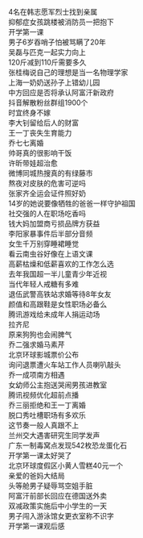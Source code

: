 4名在韩志愿军烈士找到亲属  
抑郁症女孩跳楼被消防员一把抱下  
开学第一课  
男子6岁吞哨子怕被骂瞒了20年  
吴磊与匹克一起实力向上  
120斤减到110斤需要多久  
张桂梅说自己的理想是当一名物理学家  
上海一奶奶送孙子上错幼儿园  
中方回应是否将承认阿富汗新政府  
抖音解散粉丝群组1900个  
时宜终身不嫁  
李大钊留给后人的财富  
王一丁丧失生育能力  
乔七七离婚  
帅哥真的很影响干饭  
许昕带娃超治愈  
微博同城热搜真的有绿藤市  
熬夜对皮肤的危害可逆吗  
张家齐全运会证件照好奶  
14岁的她说要像牺牲的爸爸一样守护祖国  
社交强的人在职场吃香吗  
钱大妈加盟商亏损品牌方获益  
李阳家暴事件后半部分音频  
女生千万别穿睡裙睡觉  
看云南虫谷好像在上语文课  
高薪枯燥和低薪喜欢的工作怎么选  
去年我国超一半儿童青少年近视  
当代年轻人戒糖有多难  
退伍武警高铁站求婚等待8年女友  
颜值和高跟鞋是女性职场必备么  
腾讯游戏给未成年人捐运动场  
拉齐尼  
原来狗狗也会闹脾气  
乔二强求婚马素芹  
北京环球影城票价公布  
询问退票遭火车站工作人员喇叭敲头  
乔一成项南方相遇  
女幼师公主抱送哭闹男孩进教室  
腾讯视频优化超前点播  
乔三丽拒绝和王一丁离婚  
脱口秀吐槽职场有多欢乐  
这节奏一般人真跟不上  
兰州交大遇害研究生同学发声  
广东一制毒窝点发现542枚恐龙蛋化石  
开学第一课太好哭了  
北京环球度假区小黄人雪糕40元一个  
亲爱的爸妈大结局  
头等舱男子疑辱骂空姐手脏  
阿富汗前部长回应在德国送外卖  
双减政策实施后中小学生的一天  
男子闯入游泳馆女更衣室称不识字  
开学第一课观后感  
